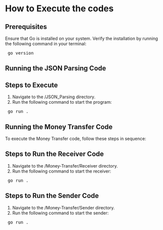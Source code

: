 # How to Execute the codes

## Prerequisites

Ensure that Go is installed on your system. Verify the installation by running the following command in your terminal:
<pre> go version </pre>

## Running the JSON Parsing Code

## Steps to Execute
1) Navigate to the /JSON_Parsing directory.
2) Run the following command to start the program:
<pre> go run . </pre>

## Running the Money Transfer Code

To execute the Money Transfer code, follow these steps in sequence:

## Steps to Run the Receiver Code
1) Navigate to the /Money-Transfer/Receiver directory.
2) Run the following command to start the receiver:
<pre> go run . </pre>

## Steps to Run the Sender Code
1) Navigate to the /Money-Transfer/Sender directory.
2) Run the following command to start the sender:
<pre> go run . </pre>


